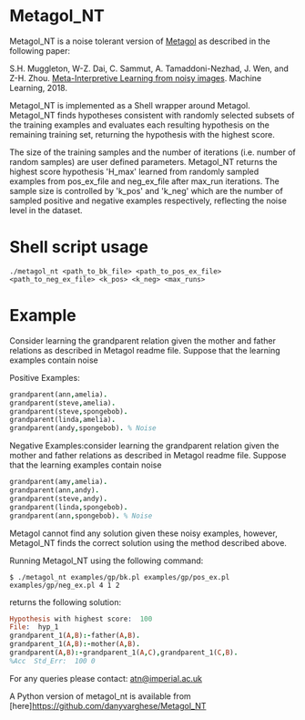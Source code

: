 # Metagol_NT
Metagol_NT is a noise tolerant version of [Metagol](https://github.com/metagol/metagol) as described in the following paper:

S.H. Muggleton, W-Z. Dai, C. Sammut, A. Tamaddoni-Nezhad, J. Wen, and Z-H. Zhou. [Meta-Interpretive Learning from noisy images](https://link.springer.com/article/10.1007/s10994-018-5710-8). Machine Learning, 2018.

Metagol_NT is implemented as a Shell wrapper around Metagol. Metagol_NT finds hypotheses consistent with randomly selected subsets of the training examples and evaluates each resulting hypothesis on the remaining training set, returning the hypothesis with the highest score.

The size of the training samples and the number of iterations (i.e. number of random samples) are user defined parameters. Metagol_NT returns the highest score hypothesis 'H_max' learned from randomly sampled examples from pos_ex_file and neg_ex_file after max_run iterations. The sample size is controlled by 'k_pos' and 'k_neg' which are the number of sampled positive and negative examples respectively, reflecting the noise level in the dataset.

<!--The shell script should be used in the following way: -->
#  Shell script usage
```
./metagol_nt <path_to_bk_file> <path_to_pos_ex_file> <path_to_neg_ex_file> <k_pos> <k_neg> <max_runs>
```
<!--For example, consider learning the grandparent relation given the mother and father relations as described in Metagol readme file. Suppose that the learning examples contain noise:-->

# Example
Consider learning the grandparent relation given the mother and father relations as described in Metagol readme file. Suppose that the learning examples contain noise

Positive Examples:
```prolog
grandparent(ann,amelia).
grandparent(steve,amelia).
grandparent(steve,spongebob).
grandparent(linda,amelia).
grandparent(andy,spongebob). % Noise
```
Negative Examples:consider learning the grandparent relation given the mother and father relations as described in Metagol readme file. Suppose that the learning examples contain noise
```prolog
grandparent(amy,amelia).
grandparent(ann,andy).
grandparent(steve,andy).
grandparent(linda,spongebob).
grandparent(ann,spongebob). % Noise
```
Metagol cannot find any solution given these noisy examples, however, Metagol_NT finds the correct solution using the method described above.

Running Metagol_NT using the following command:
```
$ ./metagol_nt examples/gp/bk.pl examples/gp/pos_ex.pl examples/gp/neg_ex.pl 4 1 2
```

returns the following solution:

```prolog
Hypothesis with highest score:  100
File:  hyp_1
grandparent_1(A,B):-father(A,B).
grandparent_1(A,B):-mother(A,B).
grandparent(A,B):-grandparent_1(A,C),grandparent_1(C,B).
%Acc  Std_Err: 	100	0
```
For any queries please contact: atn@imperial.ac.uk

A Python version of metagol_nt is available from [here]https://github.com/danyvarghese/Metagol_NT
